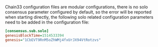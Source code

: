 Chain33 configuration files are modular configurations, there is no solo consensus parameter configured by default, so the error will be reported when starting directly, the following solo related configuration parameters need to be added in the configuration file:

```ini
[consensus.sub.solo]
genesisBlockTime=1514533394
genesis="1CbEVT9RnM5oZhWMj4fxUrJX94VtRotzvs"
```